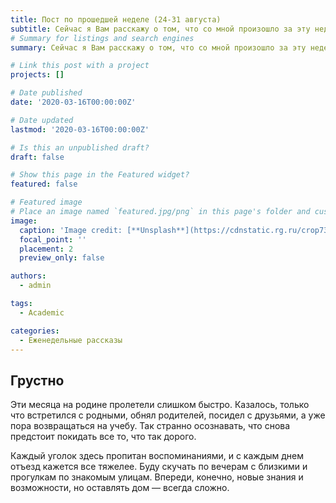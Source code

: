 ```yaml
---
title: Пост по прошедшей неделе (24-31 августа)
subtitle: Сейчас я Вам расскажу о том, что со мной произошло за эту неделю...
# Summary for listings and search engines
summary: Сейчас я Вам расскажу о том, что со мной произошло за эту неделю...

# Link this post with a project
projects: []

# Date published
date: '2020-03-16T00:00:00Z'

# Date updated
lastmod: '2020-03-16T00:00:00Z'

# Is this an unpublished draft?
draft: false

# Show this page in the Featured widget?
featured: false

# Featured image
# Place an image named `featured.jpg/png` in this page's folder and customize its options here.
image:
  caption: 'Image credit: [**Unsplash**](https://cdnstatic.rg.ru/crop735x414/uploads/images/135/37/51/ponchik-1000.jpg)'
  focal_point: ''
  placement: 2
  preview_only: false

authors:
  - admin

tags:
  - Academic

categories:
  - Еженедельные рассказы
---
```

## Грустно

Эти месяца на родине пролетели слишком быстро. Казалось, только что встретился с родными, обнял родителей, посидел с друзьями, а уже пора возвращаться на учебу. Так странно осознавать, что снова предстоит покидать все то, что так дорого. 

Каждый уголок здесь пропитан воспоминаниями, и с каждым днем отъезд кажется все тяжелее. Буду скучать по вечерам с близкими и прогулкам по знакомым улицам. Впереди, конечно, новые знания и возможности, но оставлять дом — всегда сложно.
